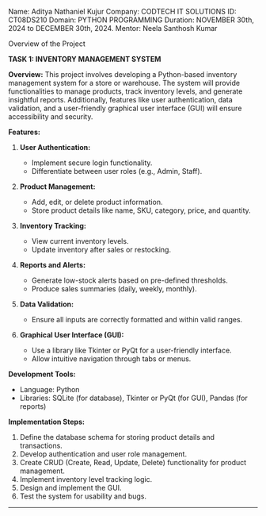 Name: Aditya Nathaniel Kujur
Company: CODTECH IT SOLUTIONS
ID: CT08DS210
Domain: PYTHON PROGRAMMING
Duration: NOVEMBER 30th, 2024 to DECEMBER 30th, 2024.
Mentor: Neela Santhosh Kumar 

Overview of the Project

**TASK 1: INVENTORY MANAGEMENT SYSTEM**

**Overview:**
This project involves developing a Python-based inventory management system for a store or warehouse. The system will provide functionalities to manage products, track inventory levels, and generate insightful reports. Additionally, features like user authentication, data validation, and a user-friendly graphical user interface (GUI) will ensure accessibility and security.

**Features:**

1. **User Authentication:**
   - Implement secure login functionality.
   - Differentiate between user roles (e.g., Admin, Staff).

2. **Product Management:**
   - Add, edit, or delete product information.
   - Store product details like name, SKU, category, price, and quantity.

3. **Inventory Tracking:**
   - View current inventory levels.
   - Update inventory after sales or restocking.

4. **Reports and Alerts:**
   - Generate low-stock alerts based on pre-defined thresholds.
   - Produce sales summaries (daily, weekly, monthly).

5. **Data Validation:**
   - Ensure all inputs are correctly formatted and within valid ranges.

6. **Graphical User Interface (GUI):**
   - Use a library like Tkinter or PyQt for a user-friendly interface.
   - Allow intuitive navigation through tabs or menus.

**Development Tools:**
- Language: Python
- Libraries: SQLite (for database), Tkinter or PyQt (for GUI), Pandas (for reports)

**Implementation Steps:**
1. Define the database schema for storing product details and transactions.
2. Develop authentication and user role management.
3. Create CRUD (Create, Read, Update, Delete) functionality for product management.
4. Implement inventory level tracking logic.
5. Design and implement the GUI.
6. Test the system for usability and bugs.

---



